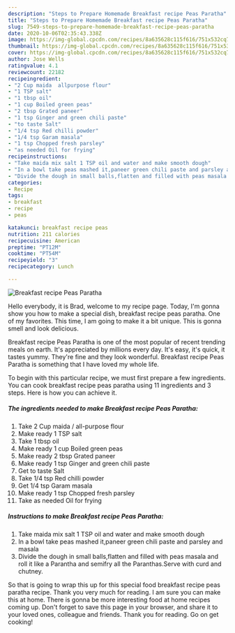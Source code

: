 ```yaml
---
description: "Steps to Prepare Homemade Breakfast recipe Peas Paratha"
title: "Steps to Prepare Homemade Breakfast recipe Peas Paratha"
slug: 7549-steps-to-prepare-homemade-breakfast-recipe-peas-paratha
date: 2020-10-06T02:35:43.338Z
image: https://img-global.cpcdn.com/recipes/8a635628c115f616/751x532cq70/breakfast-recipe-peas-paratha-recipe-main-photo.jpg
thumbnail: https://img-global.cpcdn.com/recipes/8a635628c115f616/751x532cq70/breakfast-recipe-peas-paratha-recipe-main-photo.jpg
cover: https://img-global.cpcdn.com/recipes/8a635628c115f616/751x532cq70/breakfast-recipe-peas-paratha-recipe-main-photo.jpg
author: Jose Wells
ratingvalue: 4.1
reviewcount: 22182
recipeingredient:
- "2 Cup maida  allpurpose flour"
- "1 TSP salt"
- "1 tbsp oil"
- "1 cup Boiled green peas"
- "2 tbsp Grated paneer"
- "1 tsp Ginger and green chili paste"
- "to taste Salt"
- "1/4 tsp Red chilli powder"
- "1/4 tsp Garam masala"
- "1 tsp Chopped fresh parsley"
- "as needed Oil for frying"
recipeinstructions:
- "Take maida mix salt 1 TSP oil and water and make smooth dough"
- "In a bowl take peas mashed it,paneer green chili paste and parsley and masala"
- "Divide the dough in small balls,flatten and filled with peas masala and roll it like a Parantha and semifry all the Paranthas.Serve with curd and chutney."
categories:
- Recipe
tags:
- breakfast
- recipe
- peas

katakunci: breakfast recipe peas 
nutrition: 211 calories
recipecuisine: American
preptime: "PT12M"
cooktime: "PT54M"
recipeyield: "3"
recipecategory: Lunch

---
```



![Breakfast recipe Peas Paratha](https://img-global.cpcdn.com/recipes/8a635628c115f616/751x532cq70/breakfast-recipe-peas-paratha-recipe-main-photo.jpg)

Hello everybody, it is Brad, welcome to my recipe page. Today, I'm gonna show you how to make a special dish, breakfast recipe peas paratha. One of my favorites. This time, I am going to make it a bit unique. This is gonna smell and look delicious.

Breakfast recipe Peas Paratha is one of the most popular of recent trending meals on earth. It's appreciated by millions every day. It's easy, it's quick, it tastes yummy. They're fine and they look wonderful. Breakfast recipe Peas Paratha is something that I have loved my whole life.




To begin with this particular recipe, we must first prepare a few ingredients. You can cook breakfast recipe peas paratha using 11 ingredients and 3 steps. Here is how you can achieve it.

<!--inarticleads1-->

##### The ingredients needed to make Breakfast recipe Peas Paratha:

1. Take 2 Cup maida / all-purpose flour
1. Make ready 1 TSP salt
1. Take 1 tbsp oil
1. Make ready 1 cup Boiled green peas
1. Make ready 2 tbsp Grated paneer
1. Make ready 1 tsp Ginger and green chili paste
1. Get to taste Salt
1. Take 1/4 tsp Red chilli powder
1. Get 1/4 tsp Garam masala
1. Make ready 1 tsp Chopped fresh parsley
1. Take as needed Oil for frying




<!--inarticleads2-->

##### Instructions to make Breakfast recipe Peas Paratha:

1. Take maida mix salt 1 TSP oil and water and make smooth dough
1. In a bowl take peas mashed it,paneer green chili paste and parsley and masala
1. Divide the dough in small balls,flatten and filled with peas masala and roll it like a Parantha and semifry all the Paranthas.Serve with curd and chutney.




So that is going to wrap this up for this special food breakfast recipe peas paratha recipe. Thank you very much for reading. I am sure you can make this at home. There is gonna be more interesting food at home recipes coming up. Don't forget to save this page in your browser, and share it to your loved ones, colleague and friends. Thank you for reading. Go on get cooking!
